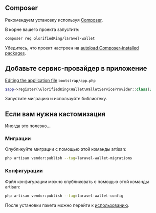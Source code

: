## Composer

Рекомендуем установку используя [Composer](https://getcomposer.org/).

В корне вашего проекта запустите:

```bash
composer req GlorifiedKing/laravel-wallet
```

Убедитесь, что проект настроен на [autoload Composer-installed packages](https://getcomposer.org/doc/01-basic-usage.md#autoloading).

## Добавьте сервис-провайдер в приложение

[Editing the application file](https://lumen.laravel.com/docs/5.8/providers#registering-providers) `bootstrap/app.php`
```php
$app->register(\GlorifiedKing\Wallet\WalletServiceProvider::class);
```

Запустите миграцию и используйте библиотеку.

## Если вам нужна кастомизация

Иногда это полезно...

### Миграции
Опубликуйте миграции с помощью этой команды artisan:
```bash
php artisan vendor:publish --tag=laravel-wallet-migrations
```

### Конфигурации
Файл конфигурации можно опубликовать с помощью этой команды artisan:
```bash
php artisan vendor:publish --tag=laravel-wallet-config
```

После установки пакета можно перейти к [использованию](basic-usage).
